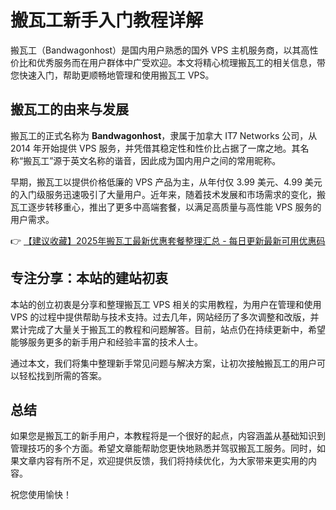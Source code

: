 # 搬瓦工新手入门教程详解

搬瓦工（Bandwagonhost）是国内用户熟悉的国外 VPS 主机服务商，以其高性价比和优秀服务而在用户群体中广受欢迎。本文将精心梳理搬瓦工的相关信息，带您快速入门，帮助更顺畅地管理和使用搬瓦工 VPS。

## 搬瓦工的由来与发展

搬瓦工的正式名称为 **Bandwagonhost**，隶属于加拿大 IT7 Networks 公司，从 2014 年开始提供 VPS 服务，并凭借其稳定性和性价比占据了一席之地。其名称“搬瓦工”源于英文名称的谐音，因此成为国内用户之间的常用昵称。

早期，搬瓦工以提供价格低廉的 VPS 产品为主，从年付仅 3.99 美元、4.99 美元的入门级服务迅速吸引了大量用户。近年来，随着技术发展和市场需求的变化，搬瓦工逐步转移重心，推出了更多中高端套餐，以满足高质量与高性能 VPS 服务的用户需求。

👉 [【建议收藏】2025年搬瓦工最新优惠套餐整理汇总 - 每日更新最新可用优惠码](https://bit.ly/banwagon)

## 专注分享：本站的建站初衷

本站的创立初衷是分享和整理搬瓦工 VPS 相关的实用教程，为用户在管理和使用 VPS 的过程中提供帮助与技术支持。过去几年，网站经历了多次调整和改版，并累计完成了大量关于搬瓦工的教程和问题解答。目前，站点仍在持续更新中，希望能够服务更多的新手用户和经验丰富的技术人士。

通过本文，我们将集中整理新手常见问题与解决方案，让初次接触搬瓦工的用户可以轻松找到所需的答案。

## 总结

如果您是搬瓦工的新手用户，本教程将是一个很好的起点，内容涵盖从基础知识到管理技巧的多个方面。希望文章能帮助您更快地熟悉并驾驭搬瓦工服务。同时，如果文章内容有所不足，欢迎提供反馈，我们将持续优化，为大家带来更实用的内容。

祝您使用愉快！